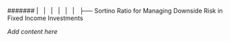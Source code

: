 ####### |   |   |   |   |   |   ├── Sortino Ratio for Managing Downside Risk in Fixed Income Investments

*Add content here*